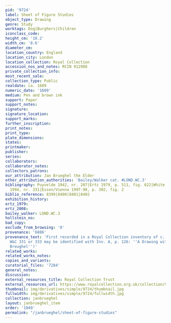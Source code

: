 ```yaml
---
pid: '9724'
label: Sheet of Figure Studies
object_type: Drawing
genre: Study
worktags: Dog|Burghers|Children
iconclass_code:
height_cm: '10.2'
width_cm: '8.6'
diameter_cm:
location_country: England
location_city: London
location_collection: Royal Collection
accession_nos_and_notes: RCIN 912988
private_collection_info:
most_recent_sale:
collection_type: Public
realdate: ca. 1609
numeric_date: '1609'
medium: Pen and brown ink
support: Paper
support_notes:
signature:
signature_location:
support_marks:
further_inscription:
print_notes:
print_type:
plate_dimensions:
states:
printmaker:
publisher:
series:
collaborators:
collaborator_notes:
collectors_patrons:
our_attribution: Jan Brueghel the Elder
other_attribution_authorities: 'Bailey/Walker cat. #LOND.WC.3'
bibliography: Puyvelde 1942, nr. 207|Ertz 1979, p. 511, fig. 622|White and Crawley
  1994, nr. 331|Essen/Vienna 1997-98, p. 302, fig. 2
biblio_reference: 8399|8400|8401|8402
exhibition_history:
ertz_1979:
ertz_2008:
bailey_walker: LOND.WC.3
hollstein_no:
bad_copy:
exclude_from_browsing: '0'
provenance: '6886'
provenance_text: 'First recorded in a Royal Collection inventory of c. 1810 (either
  W&C 331 or 333 may be identified with Inv. A, p. 126: ''A Drawing with a pen by
  Breughel'')'
related_works:
related_works_notes:
copies_and_variants:
curatorial_files: '7284'
general_notes:
discussion:
external_resources_title: Royal Collection Trust
external_resources_url: https://www.royalcollection.org.uk/collection/912988/a-sheet-of-figure-studies
thumbnail: img/derivatives/simple/9724/thumbnail.jpg
fullwidth: img/derivatives/simple/9724/fullwidth.jpg
collection: janbrueghel
layout: janbrueghel_item
order: '1049'
permalink: "/janbrueghel/sheet-of-figure-studies"
---
```

